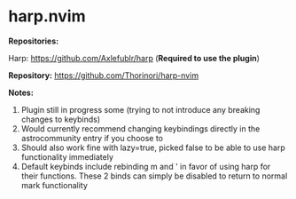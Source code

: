 # harp.nvim

**Repositories:** 

Harp: https://github.com/Axlefublr/harp (**Required to use the plugin**)

**Repository:** <https://github.com/Thorinori/harp-nvim>




**Notes:**
1. Plugin still in progress some (trying to not introduce any breaking changes to keybinds)
2. Would currently recommend changing keybindings directly in the astrocommunity entry if you choose to
3. Should also work fine with lazy=true, picked false to be able to use harp functionality immediately
4. Default keybinds include rebinding m and ' in favor of using harp for their functions. These 2 binds can simply be disabled to return to normal mark functionality
